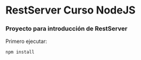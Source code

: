 # RestServer Curso NodeJS
### Proyecto para introducción de RestServer 

Primero ejecutar:

```
npm install
```